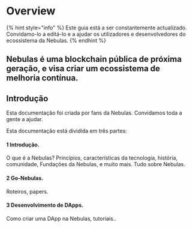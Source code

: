 # Overview

{% hint style="info" %}
Este guia está a ser constantemente actualizado. Convidamo-lo a editá-lo e a ajudar os utilizadores e desenvolvedores do ecossistema da Nebulas.
{% endhint %}

## **Nebulas** é uma blockchain pública de próxima geração, e visa criar um ecossistema de melhoria contínua. 

## Introdução

Esta documentação foi criada por fans da Nebulas. Convidamos toda a gente a ajudar.

Esta documentação está dividida em três partes:

#### 1 Introdução.

O que é a Nebulas? Princípios, características da tecnologia, história, comunidade, Fundações da Nebulas, e muito mais. Tudo sobre Nebulas.

#### 2 Go-Nebulas.

Roteiros, papers.

#### 3 Desenvolvimento de DApps.

Como criar uma DApp na Nebulas, tutoriais..



